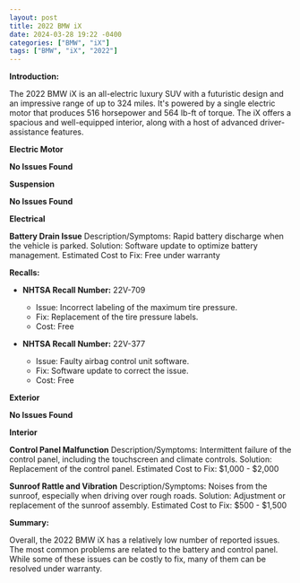 ```yaml
---
layout: post
title: 2022 BMW iX
date: 2024-03-28 19:22 -0400
categories: ["BMW", "iX"]
tags: ["BMW", "iX", "2022"]
---
```

**Introduction:**

The 2022 BMW iX is an all-electric luxury SUV with a futuristic design and an impressive range of up to 324 miles. It's powered by a single electric motor that produces 516 horsepower and 564 lb-ft of torque. The iX offers a spacious and well-equipped interior, along with a host of advanced driver-assistance features.

**Electric Motor**

**No Issues Found**

**Suspension**

**No Issues Found**

**Electrical**

**Battery Drain Issue**
Description/Symptoms: Rapid battery discharge when the vehicle is parked.
Solution: Software update to optimize battery management.
Estimated Cost to Fix: Free under warranty

**Recalls:**

* **NHTSA Recall Number:** 22V-709
  * Issue: Incorrect labeling of the maximum tire pressure.
  * Fix: Replacement of the tire pressure labels.
  * Cost: Free

* **NHTSA Recall Number:** 22V-377
  * Issue: Faulty airbag control unit software.
  * Fix: Software update to correct the issue.
  * Cost: Free

**Exterior**

**No Issues Found**

**Interior**

**Control Panel Malfunction**
Description/Symptoms: Intermittent failure of the control panel, including the touchscreen and climate controls.
Solution: Replacement of the control panel.
Estimated Cost to Fix: $1,000 - $2,000

**Sunroof Rattle and Vibration**
Description/Symptoms: Noises from the sunroof, especially when driving over rough roads.
Solution: Adjustment or replacement of the sunroof assembly.
Estimated Cost to Fix: $500 - $1,500

**Summary:**

Overall, the 2022 BMW iX has a relatively low number of reported issues. The most common problems are related to the battery and control panel. While some of these issues can be costly to fix, many of them can be resolved under warranty.
